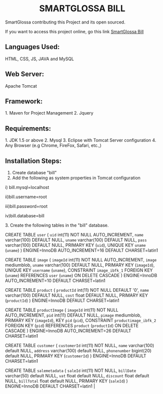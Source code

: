 <center><h1> SMARTGLOSSA BILL </h1> </center>
<p>SmartGlossa contributing this Project and its open sourced.</p>
<p> If you want to access this project online, go this link <a href="http://www.smartglossa.com/bill" target="_blank">SmartGlossa Bill</a>  </p>

<h2>Languages Used:</h2>
HTML, CSS, JS, JAVA and MySQL

<h2>Web Server:</h2>
Apache Tomcat

<h2>Framework:</h2>
1. Maven for Project Management
2. Jquery 

<h2>Requirements:</h2>
1. JDK 1.5 or above
2. Mysql
3. Eclipse with Tomcat Server configuration
4. Any Browser (e.g Chrome, FireFox, Safari, etc.,)

<h2>Installation Steps:</h2>

1. Create database "bill"
2. Add the following as system properties in Tomcat configuration
<p>i) bill.mysql=localhost</p>
<p>ii)bill.username=root</p>
<p>iii)bill.password=root</p>
<p>iv)bill.database=bill</p>
3. Create the following tables in the "bill" database.

CREATE TABLE `user` (
  `uid` int(11) NOT NULL AUTO_INCREMENT,
  `name` varchar(100) DEFAULT NULL,
  `uname` varchar(100) DEFAULT NULL,
  `pass` varchar(100) DEFAULT NULL,
  PRIMARY KEY (`uid`),
  UNIQUE KEY `uname` (`uname`)
) ENGINE=InnoDB AUTO_INCREMENT=16 DEFAULT CHARSET=latin1

CREATE TABLE `image` (
  `imageId` int(11) NOT NULL AUTO_INCREMENT,
  `image` mediumblob,
  `uname` varchar(100) DEFAULT NULL,
  PRIMARY KEY (`imageId`),
  UNIQUE KEY `username` (`uname`),
  CONSTRAINT `image_ibfk_1` FOREIGN KEY (`uname`) REFERENCES `user` (`uname`) ON DELETE CASCADE
) ENGINE=InnoDB AUTO_INCREMENT=10 DEFAULT CHARSET=latin1

CREATE TABLE `product` (
  `productId` int(11) NOT NULL DEFAULT '0',
  `name` varchar(100) DEFAULT NULL,
  `cost` float DEFAULT NULL,
  PRIMARY KEY (`productId`)
) ENGINE=InnoDB DEFAULT CHARSET=latin1

CREATE TABLE `productImage` (
  `imageId` int(11) NOT NULL AUTO_INCREMENT,
  `pid` int(11) DEFAULT NULL,
  `pimage` mediumblob,
  PRIMARY KEY (`imageId`),
  KEY `pid` (`pid`),
  CONSTRAINT `productimage_ibfk_2` FOREIGN KEY (`pid`) REFERENCES `product` (`productId`) ON DELETE CASCADE
) ENGINE=InnoDB AUTO_INCREMENT=26 DEFAULT CHARSET=latin1


CREATE TABLE `customer` (
  `customerId` int(11) NOT NULL,
  `name` varchar(100) default NULL,
  `address` varchar(100) default NULL,
  `phonenumber` bigint(20) default NULL,
  PRIMARY KEY  (`customerId`)
) ENGINE=InnoDB DEFAULT CHARSET=latin1


 CREATE TABLE `salemetadata` (
  `saleId` int(11) NOT NULL,
  `billDate` varchar(50) default NULL,
  `vat` float default NULL,
  `discount` float default NULL,
  `billTotal` float default NULL,
  PRIMARY KEY  (`saleId`)
) ENGINE=InnoDB DEFAULT CHARSET=latin1 |
